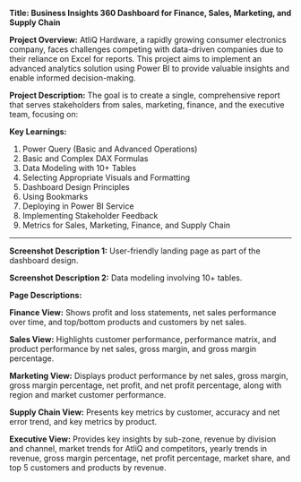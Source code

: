 **Title: Business Insights 360 Dashboard for Finance, Sales, Marketing, and Supply Chain**

**Project Overview:**
AtliQ Hardware, a rapidly growing consumer electronics company, faces challenges competing with data-driven companies due to their reliance on Excel for reports. This project aims to implement an advanced analytics solution using Power BI to provide valuable insights and enable informed decision-making.

**Project Description:**
The goal is to create a single, comprehensive report that serves stakeholders from sales, marketing, finance, and the executive team, focusing on:

**Key Learnings:**
1. Power Query (Basic and Advanced Operations)
2. Basic and Complex DAX Formulas
3. Data Modeling with 10+ Tables
4. Selecting Appropriate Visuals and Formatting
5. Dashboard Design Principles
6. Using Bookmarks
7. Deploying in Power BI Service
8. Implementing Stakeholder Feedback
9. Metrics for Sales, Marketing, Finance, and Supply Chain

---

**Screenshot Description 1:**
User-friendly landing page as part of the dashboard design.

**Screenshot Description 2:**
Data modeling involving 10+ tables.

**Page Descriptions:**

**Finance View:**
Shows profit and loss statements, net sales performance over time, and top/bottom products and customers by net sales.

**Sales View:**
Highlights customer performance, performance matrix, and product performance by net sales, gross margin, and gross margin percentage.

**Marketing View:**
Displays product performance by net sales, gross margin, gross margin percentage, net profit, and net profit percentage, along with region and market customer performance.

**Supply Chain View:**
Presents key metrics by customer, accuracy and net error trend, and key metrics by product.

**Executive View:**
Provides key insights by sub-zone, revenue by division and channel, market trends for AtliQ and competitors, yearly trends in revenue, gross margin percentage, net profit percentage, market share, and top 5 customers and products by revenue.

